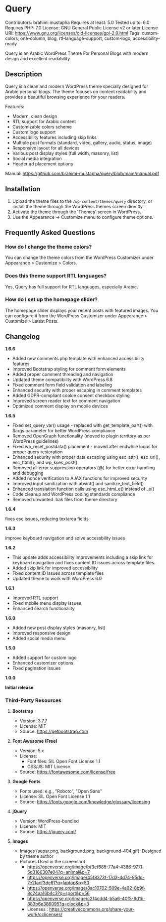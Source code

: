 # Query

Contributors: brahimi mustapha
Requires at least: 5.0
Tested up to: 6.0
Requires PHP: 7.0
License: GNU General Public License v2 or later
License URI: https://www.gnu.org/licenses/old-licenses/gpl-2.0.html
Tags: custom-colors, one-column, blog, rtl-language-support, custom-logo, accessibility-ready

Query is an Arabic WordPress Theme For Personal Blogs with modern design and excellent readability.

## Description
Query is a clean and modern WordPress theme specially designed for Arabic personal blogs. The theme focuses on content readability and provides a beautiful browsing experience for your readers.

Features:
* Modern, clean design
* RTL support for Arabic content
* Customizable colors scheme
* Custom logo support
* Accessibility features including skip links
* Multiple post formats (standard, video, gallery, audio, status, image)
* Responsive layout for all devices
* Various post display styles (full width, masonry, list)
* Social media integration
* Header ad placement options

Manual: https://github.com/brahimi-mustapha/query/blob/main/manual.pdf

## Installation 

1. Upload the theme files to the `/wp-content/themes/query` directory, or install the theme through the WordPress themes screen directly.
2. Activate the theme through the 'Themes' screen in WordPress.
3. Use the Appearance -> Customize menu to configure theme options.

## Frequently Asked Questions

### How do I change the theme colors?

You can change the theme colors from the WordPress Customizer under Appearance > Customize > Colors.

### Does this theme support RTL languages?

Yes, Query has full support for RTL languages, especially Arabic.

### How do I set up the homepage slider?

The homepage slider displays your recent posts with featured images. You can configure it from the WordPress Customizer under Appearance > Customize > Latest Posts.

## Changelog

**1.6.6**

* Added new comments.php template with enhanced accessibility features
* Improved Bootstrap styling for comment form elements
* Added proper comment threading and navigation
* Updated theme compatibility with WordPress 6.8
* Fixed comment form field validation and labeling
* Enhanced security with proper escaping in comment templates
* Added GDPR-compliant cookie consent checkbox styling
* Improved screen reader text for comment navigation
* Optimized comment display on mobile devices

**1.6.5**

* Fixed set_query_var() usage - replaced with get_template_part() with $args parameter for better WordPress compliance
* Removed OpenGraph functionality (moved to plugin territory as per WordPress guidelines)
* Fixed wp_reset_postdata() placement - moved after endwhile loops for proper query restoration
* Enhanced security with proper data escaping using esc_attr(), esc_url(), esc_html(), and wp_kses_post()
* Removed all error suppression operators (@) for better error handling and debugging
* Added nonce verification to AJAX functions for improved security
* Improved input sanitization with absint() and sanitize_text_field()
* Enhanced translation function calls using esc_html_e() instead of _e()
* Code cleanup and WordPress coding standards compliance
* Removed unwanted .bak files from theme directory


**1.6.4**

fixes esc issues, reducing textarea fields

**1.6.3**

improve keyboard navigation and solve accessbility issues

**1.6.2**
* This update adds accessibility improvements including a skip link for keyboard navigation and fixes content ID issues across template files.
* Added skip link for improved accessibility
* Fixed content ID issues across template files
* Updated theme to work with WordPress 6.0

**1.6.1**
* Improved RTL support
* Fixed mobile menu display issues
* Enhanced search functionality

**1.6.0**
* Added new post display styles (masonry, list)
* Improved responsive design
* Added social media menu

**1.5.0**
* Added support for custom logo
* Enhanced customizer options
* Fixed pagination issues

**1.0.0**

**Initial release**

### Third-Party Resources

1. **Bootstrap**
   - Version: 3.7.7
   - License: MIT
   - Source: https://getbootstrap.com

2. **Font Awesome (Free)**
   - Version: 5.x
   - License: 
     - Font files: SIL Open Font License 1.1
     - CSS/JS: MIT License
   - Source: https://fontawesome.com/license/free

3. **Google Fonts**
   - Fonts used: e.g., "Roboto", "Open Sans"
   - License: SIL Open Font License 1.1
   - Source: https://fonts.google.com/knowledge/glossary/licensing

4. **jQuery**
   - Version: WordPress-bundled
   - License: MIT
   - Source: https://jquery.com/

5. **Images**
   - Images (separ.png, background.png, background-404.gif): Designed by theme author
   - Pictures Used in the screenshot
      -  https://openverse.org/image/bf3ef685-77a4-4386-977f-5d3166307e04?q=animal&p=7
      -  https://openverse.org/image/45f8373f-17d3-4d74-95dd-7e2facf3de61?q=laptop&p=53
      -  https://openverse.org/image/8ac10702-509e-4a62-8b9f-8c24aa16b4c3?q=sport&p=56
      -  https://openverse.org/image/c214cdd4-b5a6-40f5-9d1b-883b6e386095?q=clock&p=3
      - Licenses : https://creativecommons.org/share-your-work/cclicenses/